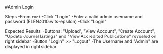 #Admin Login

Steps
-From `root`
-Click "Login"
-Enter a valid admin username and password (ELEN4010:wits-epsilon)
-Click "Login"

Expected Results:
-Buttons: "Upload", "View Account", "Create Account", "Update Journal Listings" and "View Accredited Publications" revealed on right sidebar
-Button "Login" >> "Logout"
-The Username and "Admin" are displayed in right sidebar